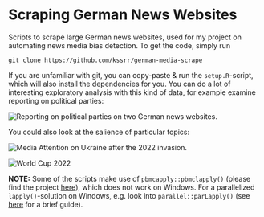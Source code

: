 # Scraping German News Websites

Scripts to scrape large German news websites, used for my project on automating news media bias detection. To get the code, simply run 

```
git clone https://github.com/kssrr/german-media-scrape
```

If you are unfamiliar with git, you can copy-paste & run the `setup.R`-script, which will also install the dependencies for you. You can do a lot of interesting exploratory analysis with this kind of data, for example examine reporting on political parties:

![Reporting on political parties on two German news websites.](https://user-images.githubusercontent.com/121236725/210736182-01f7a3f2-3f72-420c-b03e-8cc252426dba.png)

You could also look at the salience of particular topics:

![Media Attention on Ukraine after the 2022 invasion.](https://user-images.githubusercontent.com/121236725/210806381-59ed1d41-fac2-4b1f-a99d-748e30a428ef.png)

![World Cup 2022](https://user-images.githubusercontent.com/121236725/210814418-e05d6aaf-5976-454f-89af-d5e9998476df.png)

**NOTE:** Some of the scripts make use of `pbmcapply::pbmclapply()` (please find the project [here](https://github.com/kvnkuang/pbmcapply)), which does not work on Windows. For a parallelized `lapply()`-solution on Windows, e.g. look into `parallel::parLapply()` (see [here](https://gradientdescending.com/simple-parallel-processing-in-r/) for a brief guide).
